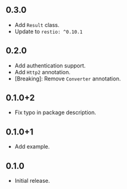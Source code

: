 ## 0.3.0
 - Add `Result` class.
 - Update to `restio: ^0.10.1`

## 0.2.0
 - Add authentication support.
 - Add `Http2` annotation.
 - [Breaking]: Remove `Converter` annotation.

## 0.1.0+2
 - Fix typo in package description.

## 0.1.0+1
 - Add example.

## 0.1.0
 - Initial release.